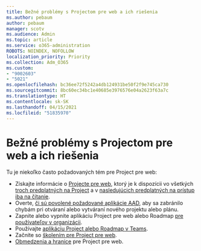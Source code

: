 ```yaml
---
title: Bežné problémy s Projectom pre web a ich riešenia
ms.author: pebaum
author: pebaum
manager: scotv
ms.audience: Admin
ms.topic: article
ms.service: o365-administration
ROBOTS: NOINDEX, NOFOLLOW
localization_priority: Priority
ms.collection: Adm_O365
ms.custom:
- "9002603"
- "5021"
ms.openlocfilehash: bc36ee72f5242a4db124931be50f2f9e745ca730
ms.sourcegitcommit: 8bc60ec34bc1e40685e3976576e04a2623f63a7c
ms.translationtype: HT
ms.contentlocale: sk-SK
ms.lasthandoff: 04/15/2021
ms.locfileid: "51835970"
---
```

# <a name="project-for-the-web-common-issues-and-resolutions"></a>Bežné problémy s Projectom pre web a ich riešenia

Tu je niekoľko často požadovaných tém pre Project pre web:

- Získajte informácie o [Projecte pre web](https://support.microsoft.com/office/what-is-project-for-the-web-c19b2421-3c9d-4037-97c6-f66b6e1d2eb5), ktorý je k dispozícii vo všetkých [troch predplatných na Project](https://products.office.com/project/compare-microsoft-project-management-software) a v [nasledujúcich predplatných na prístup iba na čítanie](https://docs.microsoft.com/project-for-the-web/office-365-user-view-access-to-project-and-roadmap).
- Overte, [či sú povolené požadované aplikácie AAD](https://techcommunity.microsoft.com/t5/project-support-blog/roadmap-have-you-disabled-some-necessary-services/ba-p/815067), aby sa zabránilo chybám pri otváraní alebo vytváraní nového projektu alebo plánu.
- Zapnite alebo vypnite aplikáciu Project pre web alebo Roadmap [pre používateľov v organizácii](https://docs.microsoft.com/project-for-the-web/turn-project-for-the-web-off).
- Používajte [aplikáciu Project alebo Roadmap v Teams](https://support.microsoft.com/office/2dc584e6-2f6c-4e2d-9008-0b3f6845eb52).
- Začnite so [školením pre Project pre web](https://support.office.com/article/50bf3e29-0f0d-4b7a-9d2c-7c78389b67ad).
- [Obmedzenia a hranice](https://docs.microsoft.com/project-for-the-web/project-for-the-web-limits-and-boundaries) pre Project pre web.
